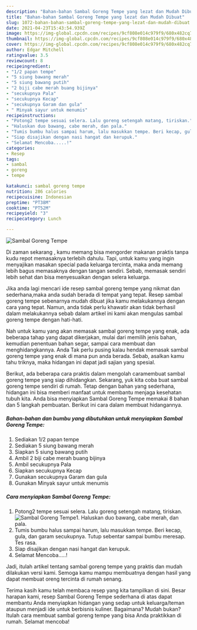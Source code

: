 ```yaml
---
description: "Bahan-bahan Sambal Goreng Tempe yang lezat dan Mudah Dibuat"
title: "Bahan-bahan Sambal Goreng Tempe yang lezat dan Mudah Dibuat"
slug: 1072-bahan-bahan-sambal-goreng-tempe-yang-lezat-dan-mudah-dibuat
date: 2021-04-23T15:43:54.939Z
image: https://img-global.cpcdn.com/recipes/9cf808e014c979f9/680x482cq70/sambal-goreng-tempe-foto-resep-utama.jpg
thumbnail: https://img-global.cpcdn.com/recipes/9cf808e014c979f9/680x482cq70/sambal-goreng-tempe-foto-resep-utama.jpg
cover: https://img-global.cpcdn.com/recipes/9cf808e014c979f9/680x482cq70/sambal-goreng-tempe-foto-resep-utama.jpg
author: Edgar Mitchell
ratingvalue: 3.5
reviewcount: 8
recipeingredient:
- "1/2 papan tempe"
- "5 siung bawang merah"
- "5 siung bawang putih"
- "2 biji cabe merah buang bijinya"
- "secukupnya Pala"
- "secukupnya Kecap"
- "secukupnya Garam dan gula"
- " Minyak sayur untuk menumis"
recipeinstructions:
- "Potong2 tempe sesuai selera. Lalu goreng setengah matang, tiriskan."
- "Haluskan duo bawang, cabe merah, dan pala."
- "Tumis bumbu halus sampai harum, lalu masukkan tempe. Beri kecap, gula, dan garam secukupnya. Tutup sebentar sampai bumbu meresap. Tes rasa."
- "Siap disajikan dengan nasi hangat dan kerupuk."
- "Selamat Mencoba.....!"
categories:
- Resep
tags:
- sambal
- goreng
- tempe

katakunci: sambal goreng tempe 
nutrition: 286 calories
recipecuisine: Indonesian
preptime: "PT38M"
cooktime: "PT52M"
recipeyield: "3"
recipecategory: Lunch

---
```



![Sambal Goreng Tempe](https://img-global.cpcdn.com/recipes/9cf808e014c979f9/680x482cq70/sambal-goreng-tempe-foto-resep-utama.jpg)

Di zaman  sekarang , kamu memang bisa mengorder makanan praktis tanpa kudu repot memasaknya terlebih dahulu. Tapi, untuk kamu yang ingin menyajikan masakan special pada keluarga tercinta, maka anda memang lebih bagus memasaknya dengan tangan sendiri. Sebab, memasak sendiri lebih sehat dan bisa menyesuaikan dengan selera keluarga.

Jika anda lagi mencari ide resep sambal goreng tempe yang nikmat dan sederhana,maka anda sudah berada di tempat yang tepat. Resep sambal goreng tempe  sebenarnya mudah dibuat jika kamu melakukannya dengan cara yang tepat. Namun, anda tidak perlu khawatir akan tidak berhasil dalam melakukannya 
sebab dalam artikel ini kami akan mengulas sambal goreng tempe dengan hati-hati.  



Nah untuk kamu yang akan memasak sambal goreng tempe yang enak, ada beberapa tahap yang dapat dikerjakan, mulai dari memilih jenis bahan, kemudian penentuan bahan segar, sampai cara membuat dan menghidangkannya. Anda Tak perlu pusing kalau hendak memasak sambal goreng tempe yang enak di mana pun anda berada. Sebab, asalkan kamu  tahu triknya, maka hidangan ini dapat jadi sajian yang spesial.

Berikut, ada beberapa cara praktis  dalam mengolah caramembuat sambal goreng tempe yang siap dihidangkan. Sekarang, yuk kita coba buat sambal goreng tempe sendiri di rumah. Tetap dengan bahan yang sederhana, hidangan ini bisa memberi manfaat untuk membantu menjaga kesehatan tubuh kita. Anda bisa menyiapkan Sambal Goreng Tempe memakai 8 bahan dan 5 langkah pembuatan. Berikut ini cara dalam membuat hidangannya.

<!--inarticleads1-->

##### Bahan-bahan dan bumbu yang dibutuhkan untuk menyiapkan Sambal Goreng Tempe:

1. Sediakan 1/2 papan tempe
1. Sediakan 5 siung bawang merah
1. Siapkan 5 siung bawang putih
1. Ambil 2 biji cabe merah buang bijinya
1. Ambil secukupnya Pala
1. Siapkan secukupnya Kecap
1. Gunakan secukupnya Garam dan gula
1. Gunakan  Minyak sayur untuk menumis




<!--inarticleads2-->

##### Cara menyiapkan Sambal Goreng Tempe:

1. Potong2 tempe sesuai selera. Lalu goreng setengah matang, tiriskan.
<img src="https://img-global.cpcdn.com/steps/101b1e2d7b8ab832/160x128cq70/sambal-goreng-tempe-langkah-memasak-1-foto.jpg" alt="Sambal Goreng Tempe">1. Haluskan duo bawang, cabe merah, dan pala.
1. Tumis bumbu halus sampai harum, lalu masukkan tempe. Beri kecap, gula, dan garam secukupnya. Tutup sebentar sampai bumbu meresap. Tes rasa.
1. Siap disajikan dengan nasi hangat dan kerupuk.
1. Selamat Mencoba.....!




Jadi, itulah artikel tentang  sambal goreng tempe  yang praktis dan mudah dilakukan versi kami. Semoga kamu mampu membuatnya dengan hasil yang dapat membuat oreng tercinta di rumah senang. 

Terima kasih kamu telah membaca resep yang kita tampilkan di sini. Besar harapan kami, resep  Sambal Goreng Tempe sederhana di atas dapat membantu Anda menyiapkan hidangan yang sedap untuk keluarga/teman ataupun menjadi ide untuk berbisnis kuliner. Bagaimana? Mudah bukan? Itulah cara membuat sambal goreng tempe yang bisa Anda praktikkan di rumah. Selamat mencoba!

